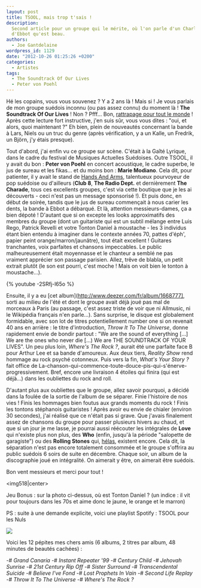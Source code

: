 ```yaml
---
layout: post
title: TSOOL, mais trop t'sais !
description:
  Second article pour un groupe qui le mérite, où l'on parle d'un Charlot et
  d'Ebbot qu'est beau.
authors:
  - Joe Gantdelaine
wordpress_id: 1129
date: "2012-10-26 01:25:26 +0200"
categories:
  - Artistes
tags:
  - The Soundtrack Of Our Lives
  - Peter von Poehl
---
```


Hé les copains, vous vous souvenez ? Y a 2 ans là ! Mais si ! Je vous parlais de
mon groupe suédois inconnu (ou pas assez connu) du moment là ! **The Soundtrack
Of Our Lives** ! Non ? Pfff… Bon,
[rattrapage pour tout le monde](http://www.deadrooster.org/TSOOL-Nan-toi-tu-soules)
! Après cette lecture fort instructive, j'en suis sûr, vous vous dites : "oui,
et alors, quoi maintenant ?" Eh bien, plein de nouveautés concernant la bande à
Lars, Niels ou un truc du genre (après vérification, y a un Kalle, un Fredrik,
un Björn, j'y étais presque).

Tout d'abord, j'ai enfin vu ce groupe sur scène. C'était à la Gaîté Lyrique,
dans le cadre du festival de Musiques Actuelles Suédoises. Outre TSOOL, il y
avait du bon : **Peter von Poehl** en concert acoustique, le cadre superbe, le
jus de sureau et les fikas… et du moins bon : **Marie Modiano**. Cela dit, pour
patienter, il y avait le stand de
[Hands And Arms](http://www.handsandarms.com/), talentueux pourvoyeur de pop
suédoise ou d'ailleurs (**Club 8**, **The Radio Dept.** et dernièrement **The
Charade**, tous ces excellents groupes, c'est via cette boutique que je les ai
découverts - ceci n'est pas un message sponsorisé !). Et puis donc, en début de
soirée, tandis que le jus de sureau commençait à nous carier les dents, la bande
à Ebbot a débarqué. Et là, attention messieurs-dames, ça a bien dépoté !
D'autant que si on excepte les looks approximatifs des membres du groupe (dont
un guitariste qui est un subtil mélange entre Luis Rego, Patrick Revelli et
votre Tonton Daniel à moustache - les 3 individus étant bien entendu à imaginer
dans le contexte années 70, pattes d'éph', papier peint orange/marron/jaunâtre),
tout était excellent ! Guitares tranchantes, voix parfaites et chansons
impeccables. Le public malheureusement était moyennasse et le chanteur a semblé
ne pas vraiment apprécier son passage parisien. Allez, trêve de blabla, un petit
extrait plutôt (le son est pourri, c'est moche ! Mais on voit bien le tonton à
moustache…).

{% youtube -2SRfj-l65o %}

Ensuite, il y a eu [cet album](http://www.deezer.com/fr/album/1668777], sorti au
milieu de l'été et dont le groupe avait déjà joué pas mal de morceaux à Paris
(au passage, c'est assez triste de voir que ni Allmusic, ni le Wikipédia
français n'en parle…). Sans surprise, le disque est globalement formidable, avec
son lot de titres potentiellement number one si on revenait 40 ans en arrière :
le titre d'introduction, _Throw It To The Universe_, donne rapidement envie de
bondir partout : "We are the sound of everything […] We are the ones who never
die […) We are THE SOUNDTRACK OF YOUR LIVES". Un peu plus loin, _Where's The
Rock ?_, aurait été une parfaite face B pour Arthur Lee et sa bande d'amoureux.
Aux deux tiers, _Reality Show_ rend hommage au rock psyché cotonneux. Puis vers
la fin, _What's Your Story ?_ fait office de
La-chanson-qui-commence-toute-douce-pis-qui-s'énerve-progressivement. Bref,
encore une livraison 4 étoiles qui finira (qui est déjà…) dans les oubliettes du
rock and roll.

D'autant plus aux oubliettes que le groupe, allez savoir pourquoi, a décidé dans
la foulée de la sortie de l'album de se séparer. Finie l'histoire de nos vies !
Finis les hommages bien foutus aux grands moments du rock ! Finis les tontons
stéphanois guitaristes ! Après avoir eu envie de chialer (environ 30 secondes),
j'ai réalisé que ce n'était pas si grave. Que j'avais finalement assez de
chansons du groupe pour passer plusieurs hivers au chaud, et que si un jour je
me lasse, je pourrai aussi réécouter les intégrales de **Love** qui n'existe
plus non plus, des **Who** (enfin, jusqu'à la période "salopette de garagiste")
ou des **Rolling Stones** qui,
[hélas](http://www.deadrooster.org/The-Rolling-Stones-Doom-And-Gloom), existent
encore. Cela dit, la séparation n'est pas encore totalement consommée et le
groupe s'offrira au public suédois 6 soirs de suite en décembre. Chaque soir, un
album de la discographie joué en intégralité. On aimerait y être, on aimerait
être suédois.

Bon vent messieurs et merci pour tout !

<img518|center>

Jeu Bonus : sur la photo ci-dessus, où est Tonton Daniel ? (un indice : il vit
pour toujours dans les 70s et aime donc le jaune, le orange et le marron)

PS : suite à une demande explicite, voici une playlist Spotify : TSOOL pour les
Nuls

[<img src="/squelettes/images/spotify-button.png" />](http://open.spotify.com/user/guiguilele/playlist/5LsxyQ5T9nuSeLFHvh55Op)

Voici les 12 pépites mes chers amis (6 albums, 2 titres par album, 48 minutes de
beautés cachées) :

-# _Grand Canaria_ -# _Instant Repeater '99_ -# _Century Child_ -# _Jehovah
Sunrise_ -# _21st Century Rip Off_ -# _Sister Surround_ -# _Transcendental
Suicide_ -# _Believe I've Fond_ -# _Lost Prophets In Vain_ -# _Second Life
Replay_ -# _Throw It To The Universe_ -# _Where's The Rock ?_
